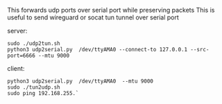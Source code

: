 This forwards udp ports over serial port while preserving packets
This is useful to send wireguard or socat tun tunnel over serial port


server:
```
sudo ./udp2tun.sh
python3 udp2serial.py  /dev/ttyAMA0 --connect-to 127.0.0.1 --src-port=6666 --mtu 9000
```

client:
```
python3 udp2serial.py  /dev/ttyAMA0  --mtu 9000
sudo ./tun2udp.sh
sudo ping 192.168.255.`
```

